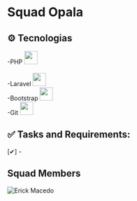 # Squad Opala 


## ⚙️ Tecnologias

-PHP <img height=30 src="https://cdn.jsdelivr.net/gh/devicons/devicon/icons/php/php-original.svg" /><br>     
-Laravel <img height=30 src="https://cdn.jsdelivr.net/gh/devicons/devicon/icons/laravel/laravel-plain.svg" /> <br>
-Bootstrap <img height=30 src="https://cdn.jsdelivr.net/gh/devicons/devicon/icons/bootstrap/bootstrap-original.svg" /> <br>
-Git <img height=30 src="https://cdn.jsdelivr.net/gh/devicons/devicon/icons/git/git-plain.svg" /> <br>

## ✅ Tasks and Requirements:

[✔] -

## Squad Members

![Erick Macedo](https://user-images.githubusercontent.com/105465397/177873630-33b7d350-8709-4376-b7b9-7a1c286bfb02.png)

